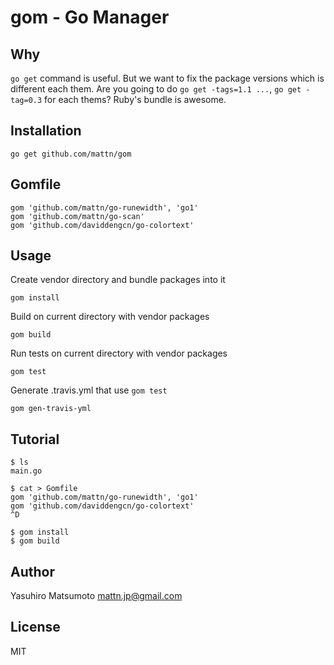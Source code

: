 gom - Go Manager
================

Why
---

`go get` command is useful. But we want to fix the package versions which is different each them.
Are you going to do `go get -tags=1.1 ...`, `go get -tag=0.3` for each thems?
Ruby's bundle is awesome. 

Installation
------------

    go get github.com/mattn/gom

Gomfile
-------

    gom 'github.com/mattn/go-runewidth', 'go1'
    gom 'github.com/mattn/go-scan'
    gom 'github.com/daviddengcn/go-colortext'
 
Usage
-----

Create vendor directory and bundle packages into it

    gom install

Build on current directory with vendor packages

    gom build

Run tests on current directory with vendor packages

    gom test

Generate .travis.yml that use `gom test`

    gom gen-travis-yml

Tutorial
--------

    $ ls
    main.go
    
    $ cat > Gomfile
    gom 'github.com/mattn/go-runewidth', 'go1'
    gom 'github.com/daviddengcn/go-colortext'
    ^D
    
    $ gom install
    $ gom build

Author
------

Yasuhiro Matsumoto mattn.jp@gmail.com

License
-------

MIT
